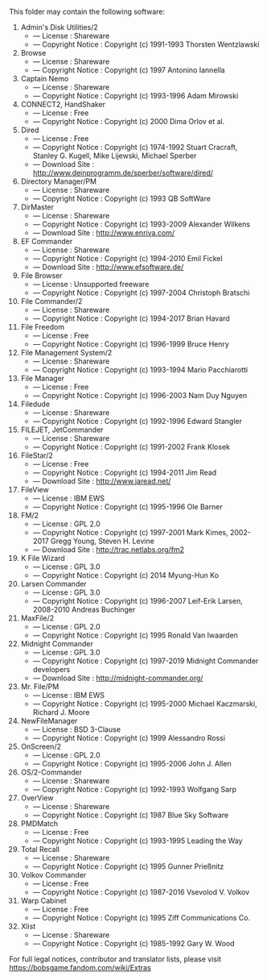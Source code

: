 ﻿This folder may contain the following software:

1. Admin's Disk Utilities/2
   - — License : Shareware
   - — Copyright Notice : Copyright (c) 1991-1993 Thorsten Wentzlawski
2. Browse
   - — License : Shareware
   - — Copyright Notice : Copyright (c) 1997 Antonino Iannella
3. Captain Nemo
   - — License : Shareware
   - — Copyright Notice : Copyright (c) 1993-1996 Adam Mirowski
4. CONNECT2, HandShaker
   - — License : Free
   - — Copyright Notice : Copyright (c) 2000 Dima Orlov et al.
5. Dired
   - — License : Free
   - — Copyright Notice : Copyright (c) 1974-1992 Stuart Cracraft, Stanley G. Kugell, Mike Lijewski, Michael Sperber
   - — Download Site : http://www.deinprogramm.de/sperber/software/dired/
6. Directory Manager/PM
   - — License : Shareware
   - — Copyright Notice : Copyright (c) 1993 QB SoftWare
7. DirMaster
   - — License : Shareware
   - — Copyright Notice : Copyright (c) 1993-2009 Alexander Wilkens
   - — Download Site : http://www.enriva.com/
8. EF Commander
   - — License : Shareware
   - — Copyright Notice : Copyright (c) 1994-2010 Emil Fickel
   - — Download Site : http://www.efsoftware.de/
9. File Browser
   - — License : Unsupported freeware
   - — Copyright Notice : Copyright (c) 1997-2004 Christoph Bratschi
10. File Commander/2
    - — License : Shareware
    - — Copyright Notice : Copyright (c) 1994-2017 Brian Havard
11. File Freedom
    - — License : Free
    - — Copyright Notice : Copyright (c) 1996-1999 Bruce Henry
12. File Management System/2
    - — License : Shareware
    - — Copyright Notice : Copyright (c) 1993-1994 Mario Pacchiarotti
13. File Manager
    - — License : Free
    - — Copyright Notice : Copyright (c) 1996-2003 Nam Duy Nguyen
14. Filedude
    - — License : Shareware
    - — Copyright Notice : Copyright (c) 1992-1996 Edward Stangler
15. FILEJET, JetCommander
    - — License : Shareware
    - — Copyright Notice : Copyright (c) 1991-2002 Frank Klosek
16. FileStar/2
    - — License : Free
    - — Copyright Notice : Copyright (c) 1994-2011 Jim Read
    - — Download Site : http://www.jaread.net/
17. FileView
    - — License : IBM EWS
    - — Copyright Notice : Copyright (c) 1995-1996 Ole Barner
18. FM/2
    - — License : GPL 2.0
    - — Copyright Notice : Copyright (c) 1997-2001 Mark Kimes, 2002-2017 Gregg Young, Steven H. Levine
    - — Download Site : http://trac.netlabs.org/fm2
19. K File Wizard
    - — License : GPL 3.0
    - — Copyright Notice : Copyright (c) 2014 Myung-Hun Ko
20. Larsen Commander
    - — License : GPL 3.0
    - — Copyright Notice : Copyright (c) 1996-2007 Leif-Erik Larsen, 2008-2010 Andreas Buchinger
21. MaxFile/2
    - — License : GPL 2.0
    - — Copyright Notice : Copyright (c) 1995 Ronald Van Iwaarden
22. Midnight Commander
    - — License : GPL 3.0
    - — Copyright Notice : Copyright (c) 1997-2019 Midnight Commander developers
    - — Download Site : http://midnight-commander.org/
23. Mr. File/PM
    - — License : IBM EWS
    - — Copyright Notice : Copyright (c) 1995-2000 Michael Kaczmarski, Richard J. Moore
24. NewFileManager
    - — License : BSD 3-Clause
    - — Copyright Notice : Copyright (c) 1999 Alessandro Rossi
25. OnScreen/2
    - — License : GPL 2.0
    - — Copyright Notice : Copyright (c) 1995-2006 John J. Allen
26. OS/2-Commander
    - — License : Shareware
    - — Copyright Notice : Copyright (c) 1992-1993 Wolfgang Sarp
27. OverView
    - — License : Shareware
    - — Copyright Notice : Copyright (c) 1987 Blue Sky Software
28. PMDMatch
    - — License : Free
    - — Copyright Notice : Copyright (c) 1993-1995 Leading the Way
29. Total Recall
    - — License : Shareware
    - — Copyright Notice : Copyright (c) 1995 Gunner Prießnitz
30. Volkov Commander
    - — License : Free
    - — Copyright Notice : Copyright (c) 1987-2016 Vsevolod V. Volkov
31. Warp Cabinet
    - — License : Free
    - — Copyright Notice : Copyright (c) 1995 Ziff Communications Co.
32. Xlist
    - — License : Shareware
    - — Copyright Notice : Copyright (c) 1985-1992 Gary W. Wood

For full legal notices, contributor and translator lists, please visit https://bobsgame.fandom.com/wiki/Extras